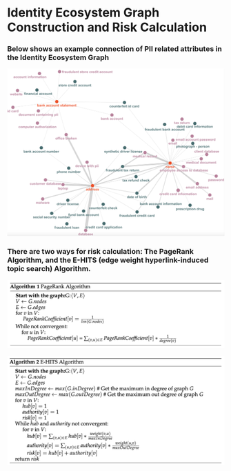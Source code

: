 # Identity Ecosystem Graph Construction and Risk Calculation
### Below shows an example connection of PII related attributes in the Identity Ecosystem Graph
![An example of an Identity Ecosystem Graph](ecosystem-graph.png "Identity Ecosystem Graph")
### There are two ways for risk calculation: The PageRank Algorithm, and the E-HITS (edge weight hyperlink-induced topic search) Algorithm.
![pseudo code for the PageRank Algorithm](PageRank.png "PageRank")

![pseudo code for the E-HITS Algorithm](E-HITS.png "PageRank")
